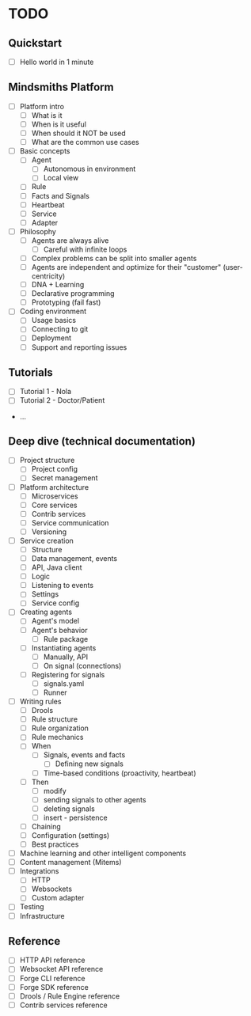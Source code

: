 # TODO

## Quickstart
- [ ] Hello world in 1 minute

## Mindsmiths Platform
- [ ] Platform intro
  - [ ] What is it
  - [ ] When is it useful
  - [ ] When should it NOT be used
  - [ ] What are the common use cases
- [ ] Basic concepts
  - [ ] Agent
      - [ ] Autonomous in environment
      - [ ] Local view
  - [ ] Rule
  - [ ] Facts and Signals
  - [ ] Heartbeat
  - [ ] Service
  - [ ] Adapter
- [ ] Philosophy
  - [ ] Agents are always alive
      - [ ] Careful with infinite loops
  - [ ] Complex problems can be split into smaller agents
  - [ ] Agents are independent and optimize for their "customer" (user-centricity)
  - [ ] DNA + Learning
  - [ ] Declarative programming
  - [ ] Prototyping (fail fast)
- [ ] Coding environment
  - [ ] Usage basics
  - [ ] Connecting to git
  - [ ] Deployment
  - [ ] Support and reporting issues

## Tutorials
- [ ] Tutorial 1 - Nola
- [ ] Tutorial 2 - Doctor/Patient
- ...

## Deep dive (technical documentation)
- [ ] Project structure
  - [ ] Project config
  - [ ] Secret management
- [ ] Platform architecture
  - [ ] Microservices
  - [ ] Core services
  - [ ] Contrib services
  - [ ] Service communication
  - [ ] Versioning
- [ ] Service creation
  - [ ] Structure
  - [ ] Data management, events
  - [ ] API, Java client
  - [ ] Logic
  - [ ] Listening to events
  - [ ] Settings
  - [ ] Service config
- [ ] Creating agents
  - [ ] Agent's model
  - [ ] Agent's behavior
    - [ ] Rule package
  - [ ] Instantiating agents
    - [ ] Manually, API
    - [ ] On signal (connections)
  - [ ] Registering for signals
    - [ ] signals.yaml
    - [ ] Runner
- [ ] Writing rules
  - [ ] Drools
  - [ ] Rule structure
  - [ ] Rule organization
  - [ ] Rule mechanics
  - [ ] When
    - [ ] Signals, events and facts
      - [ ] Defining new signals
    - [ ] Time-based conditions (proactivity, heartbeat)
  - [ ] Then
    - [ ] modify
    - [ ] sending signals to other agents
    - [ ] deleting signals
    - [ ] insert - persistence
  - [ ] Chaining
  - [ ] Configuration (settings)
  - [ ] Best practices
- [ ] Machine learning and other intelligent components
- [ ] Content management (Mitems)
- [ ] Integrations
  - [ ] HTTP
  - [ ] Websockets
  - [ ] Custom adapter
- [ ] Testing
- [ ] Infrastructure

## Reference
- [ ] HTTP API reference
- [ ] Websocket API reference
- [ ] Forge CLI reference
- [ ] Forge SDK reference
- [ ] Drools / Rule Engine reference
- [ ] Contrib services reference
